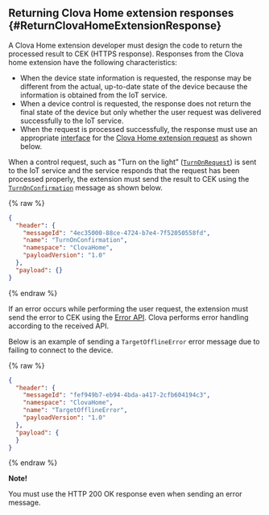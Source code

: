 ## Returning Clova Home extension responses {#ReturnClovaHomeExtensionResponse}

A Clova Home extension developer must design the code to return the processed result to CEK (HTTPS response). Responses from the Clova home extension have the following characteristics:

* When the device state information is requested, the response may be different from the actual, up-to-date state of the device because the information is obtained from the IoT service.
* When a device control is requested, the response does not return the final state of the device but only whether the user request was delivered successfully to the IoT service.
* When the request is processed successfully, the response must use an appropriate [interface](/CEK/References/CEK_API.md#ClovaHomeExtInterface) for the [Clova Home extension request](#HandleClovaHomeExtensionRequest) as shown below.

When a control request, such as "Turn on the light” ([`TurnOnRequest`](/CEK/References/ClovaHomeInterface/Control_Interfaces.md#TurnOnRequest)) is sent to the IoT service and the service responds that the request has been processed properly, the extension must send the result to CEK using the [`TurnOnConfirmation`](/CEK/References/ClovaHomeInterface/Control_Interfaces.md#TurnOnConfirmation) message as shown below.

{% raw %}
```json
{
  "header": {
    "messageId": "4ec35000-88ce-4724-b7e4-7f52050558fd",
    "name": "TurnOnConfirmation",
    "namespace": "ClovaHome",
    "payloadVersion": "1.0"
  },
  "payload": {}
}
```
{% endraw %}

If an error occurs while performing the user request, the extension must send the error to CEK using the [Error API](/CEK/References/ClovaHomeInterface/Error_Interfaces.md). Clova performs error handling according to the received API.

Below is an example of sending a `TargetOfflineError` error message due to failing to connect to the device.

{% raw %}
```json
{
  "header": {
    "messageId": "fef949b7-eb94-4bda-a417-2cfb604194c3",
    "namespace": "ClovaHome",
    "name": "TargetOfflineError",
    "payloadVersion": "1.0"
  },
  "payload": {
  }
}
```
{% endraw %}


<div class="note">
<p><strong>Note!</strong></p>
<p>You must use the HTTP 200 OK response even when sending an error message.</p>
</div>
